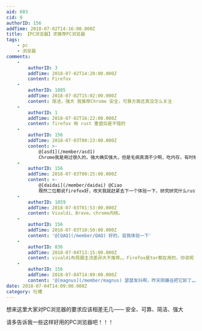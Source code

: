 ```yaml
---
aid: 603
cid: 9
authorID: 156
addTime: 2018-07-02T14:16:00.000Z
title: 【PC浏览器】求推荐PC浏览器
tags:
    - pc
    - 浏览器
comments:
    -
        authorID: 3
        addTime: 2018-07-02T14:20:00.000Z
        content: Firefox
    -
        authorID: 1085
        addTime: 2018-07-02T15:02:00.000Z
        content: 简洁，强大 我推荐Chrome 安全，可靠方面还真没怎么关注
    -
        authorID: 1
        addTime: 2018-07-02T16:22:00.000Z
        content: firefox 用 rust 重塑后是不错的
    -
        authorID: 156
        addTime: 2018-07-03T00:23:00.000Z
        content: >-
            @[asd1](/member/asd1)
            Chrome我是用过很久的，强大确实强大，但是毛病真滴不少啊，吃内存，有时候还闪退……昨天我看了几个说chrome内核的百分浏览器也还不错，下载了，还没花时间去体验……不知道还有没有这种chrome内核换皮换得好的
    -
        authorID: 156
        addTime: 2018-07-03T00:25:00.000Z
        content: >-
            @[daidai](/member/daidai) @Ciao
            既然二位都说firefox好，改天我就赶紧去下一个体验一下，研究研究什么rust什么重塑的^\_^
    -
        authorID: 1059
        addTime: 2018-07-03T01:53:00.000Z
        content: Vivaldi、Brave。chrome内核。
    -
        authorID: 156
        addTime: 2018-07-03T10:50:00.000Z
        content: '@[QAQ](/member/QAQ) 好的，容我体验一下'
    -
        authorID: 836
        addTime: 2018-07-04T13:15:00.000Z
        content: vivaldi布局跟主流差异大不推荐。。Firefox是tor都在用的，你说呢
    -
        authorID: 156
        addTime: 2018-07-04T14:09:00.000Z
        content: '@[magnus](/member/magnus) 瑟瑟发抖啊，昨天刚嫌丑把它卸了……赶紧去装回来'
date: 2018-07-04T14:09:00.000Z
category: 吐槽
---
```


想来这里大家对PC浏览器的要求应该相差无几—— 安全、可靠、简洁、强大

请多告诉我一些这样好用的PC浏览器吧！！！
